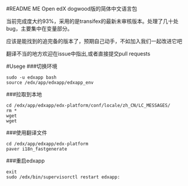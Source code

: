 #README ME
Open edX dogwood版的简体中文语言包

当前完成度大约93%，采用的是transifex的最新未审核版本。处理了几十处bug，主要集中在变量部分。

应该是能找到的追完备的版本了，预期自己动手，不如加入我们一起改进它吧 

翻译不当的地方欢迎在issue中指出,或者直接提交pull requests

#Usege
###切换环境
```
sudo -u edxapp bash
source /edx/app/edxapp/edxapp_env
```

###拉取到本地
```
cd /edx/app/edxapp/edx-platform/conf/locale/zh_CN/LC_MESSAGES/
rm *
wget 
wget 
```

###使用翻译文件
```
cd /edx/app/edxapp/edx-platform
paver i18n_fastgenerate
```
###重启edxapp
```
exit
sudo /edx/bin/supervisorctl restart edxapp:
```
